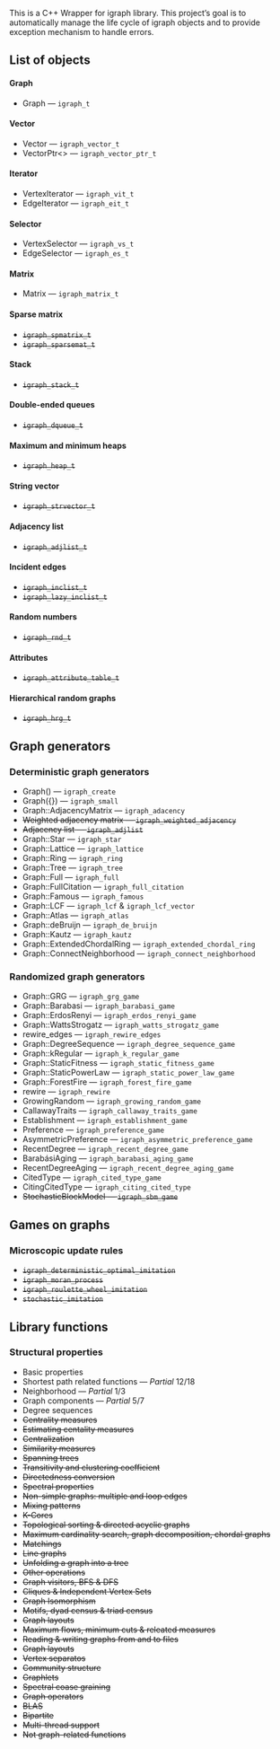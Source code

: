 
This is a C++ Wrapper for igraph library. This project’s goal is to
automatically manage the life cycle of igraph objects and to provide
exception mechanism to handle errors.

## List of objects

#### Graph
* Graph — `igraph_t`

#### Vector
* Vector — `igraph_vector_t`
* VectorPtr<> — `igraph_vector_ptr_t`

#### Iterator
* VertexIterator — `igraph_vit_t`
* EdgeIterator — `igraph_eit_t`

#### Selector
* VertexSelector — `igraph_vs_t`
* EdgeSelector — `igraph_es_t`

#### Matrix
* Matrix — `igraph_matrix_t`

#### Sparse matrix
* ~~`igraph_spmatrix_t`~~
* ~~`igraph_sparsemat_t`~~

#### Stack
* ~~`igraph_stack_t`~~

#### Double-ended queues
* ~~`igraph_dqueue_t`~~

#### Maximum and minimum heaps
* ~~`igraph_heap_t`~~

#### String vector
* ~~`igraph_strvector_t`~~

#### Adjacency list
* ~~`igraph_adjlist_t`~~

#### Incident edges
* ~~`igraph_inclist_t`~~
* ~~`igraph_lazy_inclist_t`~~

#### Random numbers
* ~~`igraph_rnd_t`~~

#### Attributes
* ~~`igraph_attribute_table_t`~~

#### Hierarchical random graphs
* ~~`igraph_hrg_t`~~

## Graph generators

### Deterministic graph generators
* Graph() — `igraph_create`
* Graph({}) — `igraph_small`
* Graph::AdjacencyMatrix — `igraph_adacency`
* ~~Weighted adjacency matrix — `igraph_weighted_adjacency`~~
* ~~Adjacency list — `igraph_adjlist`~~
* Graph::Star — `igraph_star`
* Graph::Lattice — `igraph_lattice`
* Graph::Ring — `igraph_ring`
* Graph::Tree — `igraph_tree`
* Graph::Full — `igraph_full`
* Graph::FullCitation — `igraph_full_citation`
* Graph::Famous — `igraph_famous`
* Graph::LCF — `igraph_lcf` & `igraph_lcf_vector`
* Graph::Atlas — `igraph_atlas`
* Graph::deBruijn — `igraph_de_bruijn`
* Graph::Kautz — `igraph_kautz`
* Graph::ExtendedChordalRing — `igraph_extended_chordal_ring`
* Graph::ConnectNeighborhood — `igraph_connect_neighborhood`

### Randomized graph generators
* Graph::GRG  — `igraph_grg_game`
* Graph::Barabasi — `igraph_barabasi_game`
* Graph::ErdosRenyi — `igraph_erdos_renyi_game`
* Graph::WattsStrogatz — `igraph_watts_strogatz_game`
* rewire_edges — `igraph_rewire_edges`
* Graph::DegreeSequence — `igraph_degree_sequence_game`
* Graph::kRegular  — `igraph_k_regular_game`
* Graph::StaticFitness — `igraph_static_fitness_game`
* Graph::StaticPowerLaw — `igraph_static_power_law_game`
* Graph::ForestFire — `igraph_forest_fire_game`
* rewire  — `igraph_rewire`
* GrowingRandom — `igraph_growing_random_game`
* CallawayTraits — `igraph_callaway_traits_game`
* Establishment — `igraph_establishment_game`
* Preference — `igraph_preference_game`
* AsymmetricPreference — `igraph_asymmetric_preference_game`
* RecentDegree — `igraph_recent_degree_game`
* BarabásiAging — `igraph_barabasi_aging_game`
* RecentDegreeAging — `igraph_recent_degree_aging_game`
* CitedType — `igraph_cited_type_game`
* CitingCitedType — `igraph_citing_cited_type`
* ~~StochasticBlockModel — `igraph_sbm_game`~~

## Games on graphs

### Microscopic update rules
* ~~`igraph_deterministic_optimal_imitation`~~
* ~~`igraph_moran_process`~~
* ~~`igraph_roulette_wheel_imitation`~~
* ~~`stochastic_imitation`~~

## Library functions

### Structural properties
* Basic properties
* Shortest path related functions — *Partial* 12/18
* Neighborhood — *Partial* 1/3
* Graph components — *Partial* 5/7
* Degree sequences
* ~~Centrality measures~~
* ~~Estimating centality measures~~
* ~~Centralization~~
* ~~Similarity measures~~
* ~~Spanning trees~~
* ~~Transitivity and clustering coefficient~~
* ~~Directedness conversion~~
* ~~Spectral properties~~
* ~~Non-simple graphs: multiple and loop edges~~
* ~~Mixing patterns~~
* ~~K-Cores~~
* ~~Topological sorting & directed acyclic graphs~~
* ~~Maximum cardinality search, graph decomposition, chordal graphs~~
* ~~Matchings~~
* ~~Line graphs~~
* ~~Unfolding a graph into a tree~~
* ~~Other operations~~
* ~~Graph visitors, BFS & DFS~~
* ~~Cliques & Independent Vertex Sets~~
* ~~Graph Isomorphism~~
* ~~Motifs, dyad census & triad census~~
* ~~Graph layouts~~
* ~~Maximum flows, minimum cuts & releated measures~~
* ~~Reading & writing graphs from and to files~~
* ~~Graph layouts~~
* ~~Vertex separatos~~
* ~~Community structure~~
* ~~Graphlets~~
* ~~Spectral coase graining~~
* ~~Graph operators~~
* ~~BLAS~~
* ~~Bipartite~~
* ~~Multi-thread support~~
* ~~Not graph-related functions~~













